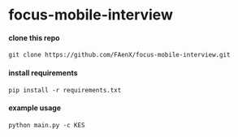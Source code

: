 # focus-mobile-interview

#### clone this repo
`git clone https://github.com/FAenX/focus-mobile-interview.git`

#### install requirements
`pip install -r requirements.txt`

#### example usage
`python main.py -c KES`